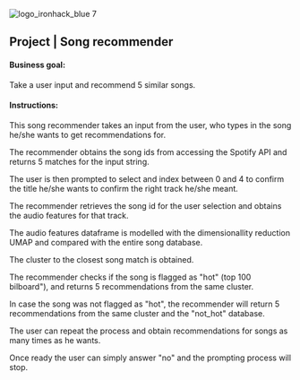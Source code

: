 ![logo_ironhack_blue 7](https://user-images.githubusercontent.com/23629340/40541063-a07a0a8a-601a-11e8-91b5-2f13e4e6b441.png)

## Project | Song recommender

#### Business goal:

Take a user input and recommend 5 similar songs.

#### Instructions:

This song recommender takes an input from the user, who types in the song he/she wants to get recommendations for.

The recommender obtains the song ids from accessing the Spotify API and returns 5 matches for the input string.

The user is then prompted to select and index between 0 and 4 to confirm the title he/she wants to confirm the right track he/she meant.

The recommender retrieves the song id for the user selection and obtains the audio features for that track.

The audio features dataframe is modelled with the dimensionallity reduction UMAP and compared with the entire song database.

The cluster to the closest song match is obtained.

The recommender checks if the song is flagged as "hot" (top 100 bilboard"), and returns 5 recommendations from the same cluster.

In case the song was not flagged as "hot", the recommender will return 5 recommendations from the same cluster and the "not_hot" database.

The user can repeat the process and obtain recommendations for songs as many times as he wants.

Once ready the user can simply answer "no" and the prompting process will stop.

